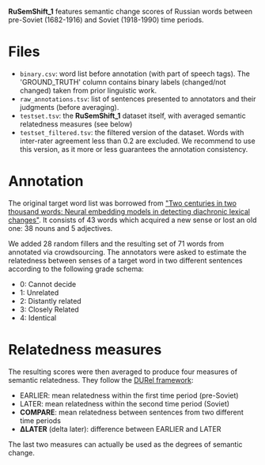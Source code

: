 **RuSemShift_1** features semantic change scores of Russian words between pre-Soviet (1682-1916) 
and Soviet (1918-1990) time periods.

# Files
- `binary.csv`: word list before annotation (with part of speech tags). 
The 'GROUND_TRUTH' column contains binary labels (changed/not changed) taken from prior linguistic work.
- `raw_annotations.tsv`: list of sentences presented to annotators and their judgments (before averaging).
- `testset.tsv`: the **RuSemShift_1** dataset itself, with averaged semantic relatedness measures (see below)
- `testset_filtered.tsv`: the filtered version of the dataset. 
Words with inter-rater agreement less than 0.2 are excluded. 
We recommend to use this version, as it more or less guarantees the annotation consistency.

# Annotation
The original target word list was borrowed from ["Two centuries in two thousand words: Neural embedding models in detecting diachronic lexical changes"](https://www.academia.edu/31065097/Two_centuries_in_two_thousand_words_Neural_embedding_models_in_detecting_diachronic_lexical_changes). 
It consists of 43 words which acquired a new sense or lost an old one: 38 nouns and 5 adjectives. 

We added 28 random fillers and the resulting set of 71 words from annotated via crowdsourcing.
The annotators were asked to estimate the relatedness between senses of a target word in two different sentences according to the following grade schema:
- 0: Cannot decide
- 1: Unrelated 
- 2: Distantly related
- 3: Closely Related
- 4: Identical

# Relatedness measures
The resulting scores were then averaged to produce four measures of semantic relatedness. 
They follow the [DURel framework](https://www.aclweb.org/anthology/N18-2027/):
- EARLIER: mean relatedness within the first time period (pre-Soviet)
- LATER: mean relatedness within the second time period (Soviet)
- **COMPARE**: mean relatedness between sentences from two different time periods
- **∆LATER** (delta later): difference between EARLIER and LATER

The last two measures can actually be used as the degrees of semantic change.


